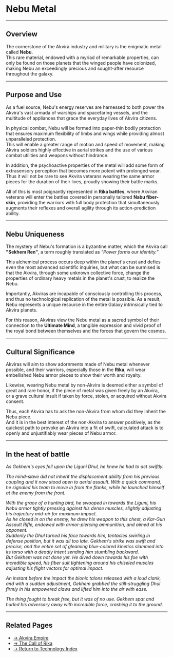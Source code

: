 # Nebu Metal

---

## Overview

The cornerstone of the Akvira industry and military is the enigmatic metal called **Nebu**.  
This rare material, endowed with a myriad of remarkable properties, can only be found on those planets that the winged people have colonized, making Nebu an exceedingly precious and sought-after resource throughout the galaxy.

---

## Purpose and Use

As a fuel source, Nebu's energy reserves are harnessed to both power the Akvira's vast armada of warships and spacefaring vessels, and the multitude of appliances that grace the everyday lives of Akvira citizens.

In physical combat, Nebu will be formed into paper-thin bodily protection that ensures maximum flexibility of limbs and wings while providing almost unparalleled protection.  
This will enable a greater range of motion and speed of movement, making Akvira soldiers highly effective in aerial strikes and the use of various combat utilities and weapons without hindrance.

In addition, the psychoactive properties of the metal will add some form of extrasensory perception that becomes more potent with prolonged wear.  
Thus it will not be rare to see Akvira veterans wearing the same armor pieces for the duration of their lives, proudly showing their battle marks.

All of this is most poignantly represented in **Rika battles**, where Akviran veterans will enter the battles covered in personally tailored **Nabu fiber-skin**, providing the warriors with full body protection that simultaneously augments their reflexes and overall agility through its action-prediction ability.

---

## Nebu Uniqueness

The mystery of Nebu's formation is a byzantine matter, which the Akvira call **"Sekhem Ren"**, a term roughly translated as *“Power forms our identity.”*

This alchemical process occurs deep within the planet's crust and defies even the most advanced scientific inquiries, but what can be surmised is that the Akvira, through some unknown collective force, change the properties of ordinary heavy metals in the planet's crust, to realize the Nebu.

Importantly, Akviras are incapable of consciously controlling this process, and thus no technological replication of the metal is possible. 
As a result, Nebu represents a unique resource in the entire Galaxy intrinsically tied to Akvira planets.  

For this reason, Akviras view the Nebu metal as a sacred symbol of their connection to the **Ultimate Mind**, a tangible expression and vivid proof of the royal bond between themselves and the forces that govern the cosmos.

---

## Cultural Significance

Akviras will aim to show adornments made of Nebu metal whenever possible, and their warriors, especially those in the **Rika**, will wear embellished Nebu armor pieces to show their worth and royalty.

Likewise, wearing Nebu metal by non-Akvira is deemed either a symbol of great and rare honor, if the piece of metal was given freely by an Akvira,  
or a grave cultural insult if taken by force, stolen, or acquired without Akvira consent.

Thus, each Akvira has to ask the non-Akvira from whom did they inherit the Nebu piece.  
And it is in the best interest of the non-Akvira to answer positively, as the quickest path to provoke an Akvira into a fit of swift, calculated attack is to openly and unjustifiably wear pieces of Nebu armor.

---

## In the heat of battle

*As Gekhem's eyes fell upon the Liguni Dhul, he knew he had to act swiftly.*

*The mind-slave did not inherit the displacement ability from his previous coupling and it now stood open to aerial assault. With a quick command, he signaled his team to move in from the flanks, while he launched himself at the enemy from the front.*

*With the grace of a hunting bird, he swooped in towards the Liguni, his Nebu armor tightly pressing against his dense muscles, slightly adjusting his trajectory mid-air for maximum impact.  
As he closed in on the enemy, he drew his weapon to this chest, a Kar-Gun Assault Rifle, endowed with armor-piercing ammunition, and aimed at his opponent.*  
*Suddenly the Dhul turned his face towards him, tentacles swirling in defense position, but it was all too late. Gekhem's strike was swift and precise, and the entire set of gleaming blue-colored kinetics slammed into its torso with a deadly intent sending him stumbling backward.*  
*But Gekhem was not done yet. He dived down towards his foe with incredible speed, his fiber suit tightening around his chiseled muscles adjusting his flight vectors for optimal impact.*

*An instant before the impact the bionic talons released with a loud clank, and with a sudden adjustment, Gekhem grabbed the still-struggling Dhul firmly in his empowered claws and lifted him into the air with ease.*  

*The thing fought to break free, but it was of no use. Gekhem spat and hurled his adversary away with incredible force, crashing it to the ground.*

---


## Related Pages

- [→ Akvira Empire](../factions/akvira-empire)  
- [→ The Call of Rika](../systems/the-call)  
- [→ Return to Technology Index](./index)
